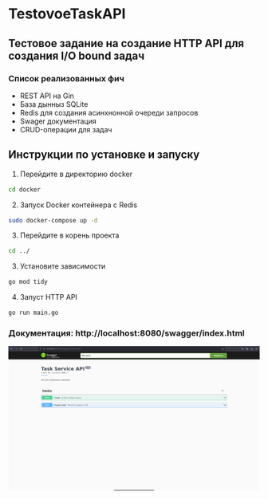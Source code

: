 # TestovoeTaskAPI

## Тестовое задание на создание HTTP API для создания  I/O bound задач

### Список реализованных фич
- REST API на Gin
- База дынныз SQLite
- Redis для создания асинхнонной очереди запросов
- Swager документация
- CRUD-операции для задач


## Инструкции по установке и запуску

1. Перейдите в директорию docker
```bash
cd docker
```

2. Запуск Docker контейнера с Redis
```bash
sudo docker-compose up -d
```

3. Перейдите в корень проекта
```bash
cd ../
```

3. Установите зависимости
```bash
go mod tidy
```

4. Запуст HTTP API
```bash
go run main.go
```

### Документация: http://localhost:8080/swagger/index.html
![](README_media/item1.png)
